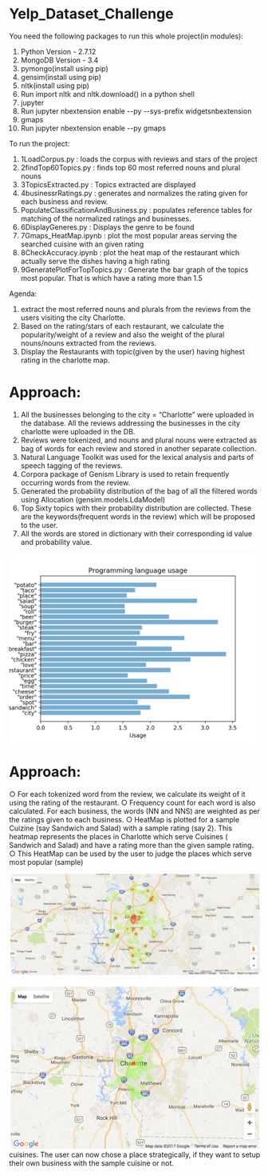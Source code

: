# Yelp_Dataset_Challenge

You need the following packages to run this whole project(in modules):
1. Python Version - 2.7.12
2. MongoDB Version - 3.4
3. pymongo(install using pip)
4. gensim(install using pip)
5. nltk(install using pip)
6. Run import nltk and nltk.download() in a python shell
7. jupyter
8. Run jupyter nbextension enable --py --sys-prefix widgetsnbextension
9. gmaps
10. Run jupyter nbextension enable --py gmaps

To run the project:
1. 1LoadCorpus.py : loads the corpus with reviews and stars of the project
2. 2findTop60Topics.py : finds top 60 most referred nouns and plural nouns
3. 3TopicsExtracted.py : Topics extracted are displayed
4. 4businessrRatings.py : generates and normalizes the rating given for each business and review.
5. PopulateClassificationAndBusiness.py : populates reference tables for matching of the normalized ratings and businesses.
6. 6DisplayGeneres.py : Displays the genre to be found
7. 7Gmaps_HeatMap.ipynb : plot the most popular areas serving the searched cuisine with an given rating
8. 8CheckAccuracy.ipynb : plot the heat map of the restaurant which actually serve the dishes having a high rating
9. 9GeneratePlotForTopTopics.py : Generate the bar graph of the topics most popular. That is which have a rating more than 1.5

Agenda:
1. extract the most referred nouns and plurals from the reviews from the users
    visiting the city Charlotte.
2. Based on the rating/stars of each restaurant, we calculate the popularity/weight
    of a review and also the weight of the plural nouns/nouns extracted from the
    reviews.
3. Display the Restaurants with topic(given by the user) having highest rating
    in the charlotte map.

# Approach:
1) All the businesses belonging to the city = “Charlotte” were uploaded in the database. All the
reviews addressing the businesses in the city charlotte were uploaded in the DB.
2) Reviews were tokenized, and nouns and plural nouns were extracted as bag of words for each
review and stored in another separate collection.
3) Natural Language Toolkit was used for the lexical analysis and parts of speech tagging of the
reviews.
4) Corpora package of Genism Library is used to retain frequently occurring words from the
review.
5) Generated the probability distribution of the bag of all the filtered words using Allocation (gensim.models.LdaModel)
6) Top Sixty topics with their probability distribution are collected. These are the
keywords(frequent words in the review) which will be proposed to the user.
7) All the words are stored in dictionary with their corresponding id value and probability value.

![top cuisines](https://github.com/nawazkh/MSCS-IUB/blob/master/Search/Task2-FinalProject/probilityMoreThan1point5.png)


# Approach:
○ For each tokenized word from the review, we calculate its weight of it using the rating of the
restaurant.
○ Frequency count for each word is also calculated. For each business, the words (NN and
NNS) are weighted as per the ratings given to each business.
○ HeatMap is plotted for a sample Cuizine (say Sandwich and Salad) with a sample rating (say
2). This heatmap represents the places in Charlotte which serve Cuisines ( Sandwich and
Salad) and have a rating more than the given sample rating.
○ This HeatMap can be used by the user to judge the places which serve most popular (sample)

![Sandwich popularity](https://github.com/nawazkh/MSCS-IUB/blob/master/Search/Task2-FinalProject/CategorySandwich_accuracy.png)

![Sandwich predicted](https://github.com/nawazkh/MSCS-IUB/blob/master/Search/Task2-FinalProject/CategorySandwich_rating3.png)
cuisines. The user can now chose a place strategically, if they want to setup their own business with the sample cuisine or not.
